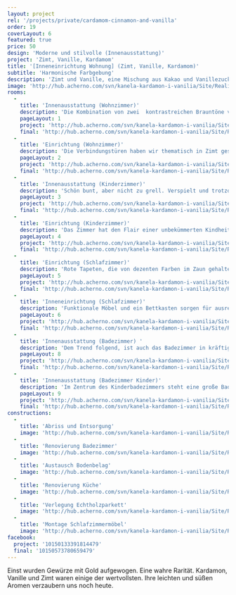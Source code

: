 ```yaml
---
layout: project
rel: '/projects/private/cardamom-cinnamon-and-vanilla'
order: 19
coverLayout: 6
featured: true
price: 50
design: 'Moderne und stilvolle (Innenausstattung)'
project: 'Zimt, Vanille, Kardamom'
title: '[Inneneinrichtung Wohnung] (Zimt, Vanille, Kardamom)'
subtitle: 'Harmonische Farbgebung'
description: 'Zimt und Vanille, eine Mischung aus Kakao und Vanillezucker. Dazu einen Klecks Erdbeersorbet. Dieses Rezept ist unsere Inspiration für eine wahrhaft köstliche Interior.'
image: 'http://hub.acherno.com/svn/kanela-kardamon-i-vanilia/Site/Realizacia/01-4.jpg'
rooms:
  -
    title: 'Innenausstattung (Wohnzimmer)'
    description: 'Die Kombination von zwei  kontrastreichen Brauntöne verleihen diesem Raum eine warme und gemütliche Note, die durch den Einsatz von Latextapeten und Textil in Einklag gebracht wird.'
    pageLayout: 1
    project: 'http://hub.acherno.com/svn/kanela-kardamon-i-vanilia/Site/3D/01-h_f.jpg'
    final: 'http://hub.acherno.com/svn/kanela-kardamon-i-vanilia/Site/Realizacia/02-6.jpg'
  -
    title: 'Einrichtung (Wohnzimmer)'
    description: 'Die Verbindungstüren haben wir thematisch in Zimt gestrichen. Um diese Verbindung zu realisieren haben wir keine Muhe gescheut und eine Zwischenwand verschoben.'
    pageLayout: 2
    project: 'http://hub.acherno.com/svn/kanela-kardamon-i-vanilia/Site/3D/02-h_f.jpg'
    final: 'http://hub.acherno.com/svn/kanela-kardamon-i-vanilia/Site/Realizacia/02-6.jpg'
  -
    title: 'Innenausstattung (Kinderzimmer)'
    description: 'Schön bunt, aber nicht zu grell. Verspielt und trotzdem praktisch mit ausreichend Stauraum für alle Spielsachen.'
    pageLayout: 3
    project: 'http://hub.acherno.com/svn/kanela-kardamon-i-vanilia/Site/3D/03-d_f.bmp'
    final: 'http://hub.acherno.com/svn/kanela-kardamon-i-vanilia/Site/Realizacia/03-2.jpg'
  -
    title: 'Einrichtung (Kinderzimmer)'
    description: 'Das Zimmer hat den Flair einer unbekümmerten Kindheit.'
    pageLayout: 4
    project: 'http://hub.acherno.com/svn/kanela-kardamon-i-vanilia/Site/3D/04-d_f.bmp'
    final: 'http://hub.acherno.com/svn/kanela-kardamon-i-vanilia/Site/Realizacia/04-1A.jpg'
  -
    title: 'Einrichtung (Schlafzimmer)'
    description: 'Rote Tapeten, die von dezenten Farben im Zaun gehalten werden. Die großzügigen Spiegelschränke schaffen zusätzlich Raum und Licht.'
    pageLayout: 5
    project: 'http://hub.acherno.com/svn/kanela-kardamon-i-vanilia/Site/3D/05-s_f.jpg'
    final: 'http://hub.acherno.com/svn/kanela-kardamon-i-vanilia/Site/Realizacia/05-17.jpg'
  -
    title: 'Inneneinrichtung (Schlafzimmer)'
    description: 'Funktionale Möbel und ein Bettkasten sorgen für ausreichend Platz für deine Bettwäsche. '
    pageLayout: 6
    project: 'http://hub.acherno.com/svn/kanela-kardamon-i-vanilia/Site/3D/06-s_f.jpg'
    final: 'http://hub.acherno.com/svn/kanela-kardamon-i-vanilia/Site/Realizacia/06-16.jpg'
  - 
    title: 'Innenausstattung (Badezimmer) '
    description: 'Dem Trend folgend, ist auch das Badezimmer in kräftigem  Kardamonrot gehalten. Dusche, Waschplatz und WC – fertig ist das Bad.'
    pageLayout: 8
    project: 'http://hub.acherno.com/svn/kanela-kardamon-i-vanilia/Site/3D/08-b2_f.jpg'
    final: 'http://hub.acherno.com/svn/kanela-kardamon-i-vanilia/Site/Realizacia/08-15.jpg'
  -
    title: 'Innenausstattung (Badezimmer Kinder)'
    description: 'Im Zentrum des Kinderbadezimmers steht eine große Badewanne, die zum Platschen aufruft. Bunte Farbklekse setzten sich, vom sonnigen Gelb der Fließen ab.'
    pageLayout: 9
    project: 'http://hub.acherno.com/svn/kanela-kardamon-i-vanilia/Site/3D/07-b_f.jpg'
    final: 'http://hub.acherno.com/svn/kanela-kardamon-i-vanilia/Site/Realizacia/07-12.jpg'
constructions:
  - 
    title: 'Abriss und Entsorgung'
    image: 'http://hub.acherno.com/svn/kanela-kardamon-i-vanilia/Site/Remonti/IMG_2224.JPG'
  - 
    title: 'Renovierung Badezimmer'
    image: 'http://hub.acherno.com/svn/kanela-kardamon-i-vanilia/Site/Remonti/IMG_2989.JPG'
  - 
    title: 'Austausch Bodenbelag'
    image: 'http://hub.acherno.com/svn/kanela-kardamon-i-vanilia/Site/Remonti/IMG_3226.JPG'
  - 
    title: 'Renovierung Küche'
    image: 'http://hub.acherno.com/svn/kanela-kardamon-i-vanilia/Site/Remonti/IMG_2232.JPG'
  - 
    title: 'Verlegung Echtholzparkett'
    image: 'http://hub.acherno.com/svn/kanela-kardamon-i-vanilia/Site/Remonti/IMG_4328.JPG'
  - 
    title: 'Montage Schlafzimmermöbel'
    image: 'http://hub.acherno.com/svn/kanela-kardamon-i-vanilia/Site/Remonti/IMG_5051.JPG'
facebook:
  project: '10150133391814479'
  final: '10150573780659479'
---
```

Einst wurden Gewürze mit Gold aufgewogen. Eine wahre Rarität. Kardamon, Vanille und Zimt waren einige der wertvollsten. Ihre leichten und süßen Aromen verzaubern uns noch heute. 
